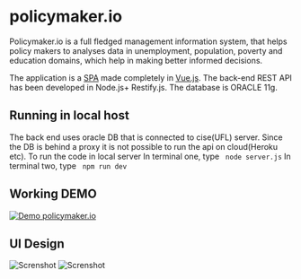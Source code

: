 # policymaker.io
Policymaker.io is a full fledged management information system, that helps policy makers to analyses data in unemployment, population, poverty and education domains, which help in making better informed decisions.

The application is a [SPA](https://en.wikipedia.org/wiki/Single-page_application) made completely in [Vue.js](https://vuejs.org/). The back-end REST API has been developed in Node.js+ Restify.js. The database is ORACLE 11g.


## Running in local host

The back end uses oracle DB that is connected to cise(UFL) server. Since the DB is behind a proxy it is not possible to run the api on cloud(Heroku etc). To run the code in local server
In terminal one, type ``` node server.js```
In terminal two, type ``` npm run dev``` 

## Working DEMO
[![Demo policymaker.io](https://github.com/devyash/policymaker.io/blob/master/GIF/anim.gif)](https://github.com/devyash)

## UI Design
![Screnshot](https://github.com/devyash/policymaker.io/blob/master/UI%20-%20Design/dashboard.png)
![Screnshot](https://github.com/devyash/policymaker.io/blob/master/UI%20-%20Design/maps.png)
